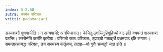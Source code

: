 ```yaml
---
index: 5.2.68
sutra: सस्येन परिजातः
vritti: padamanjari
---
```


 सस्यशब्दौ गुणवाचीति। न दान्यवाची; अनभिधानात्। केचितु ठ्शंसिदुहिगुहिभ्यो वाऽ इति क्यवन्तं शस्यशब्दं पठन्ति। सस्येनेति कर्तरि कृतीया। परिगतो जातः परिजातः, ठ्प्रादयो गताद्यर्थे प्रथमयाऽ इति समासः। समन्तात्सन्बद्धः परिगतः, तत्र सस्यस्य कर्तृत्वम्, तदाहृ--यो गुणैः सम्बद्धो जात इति ॥